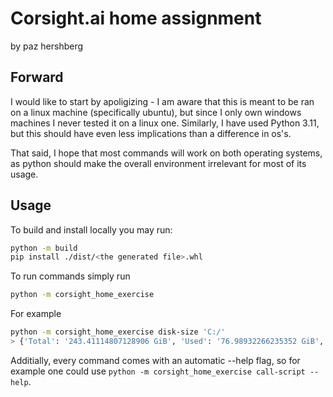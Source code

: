 # Corsight.ai home assignment
by paz hershberg

## Forward

I would like to start by apoligizing - I am aware that this is meant to be ran on a linux machine (specifically ubuntu), but since I only own windows machines I never tested it on a linux one.
Similarly, I have used Python 3.11, but this should have even less implications than a difference in os's.

That said, I hope that most commands will work on both operating systems, as python should make the overall environment irrelevant for most of its usage.

## Usage

To build and install locally you may run:
```bash
python -m build
pip install ./dist/<the generated file>.whl
```

To run commands simply run
```bash
python -m corsight_home_exercise
```

For example
```bash
python -m corsight_home_exercise disk-size 'C:/'
> {'Total': '243.41114807128906 GiB', 'Used': '76.98932266235352 GiB', 'Free': '166.42182540893555 GiB'}
```

Additially, every command comes with an automatic --help flag, so for example one could use `python -m corsight_home_exercise call-script --help`.